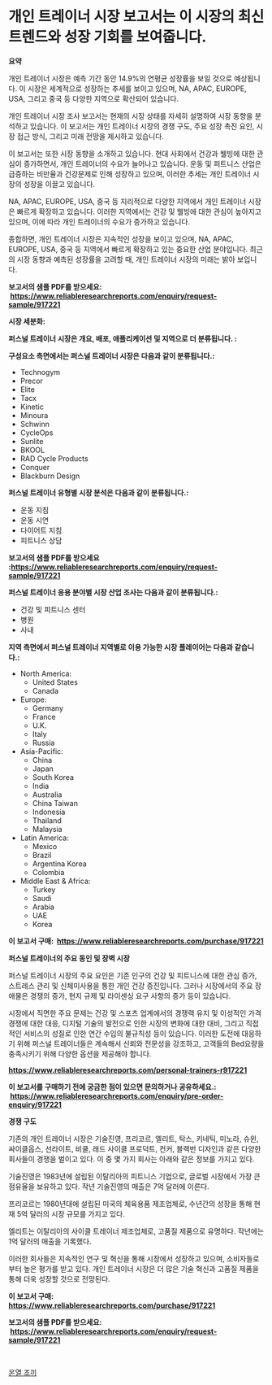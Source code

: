 <p><h1>개인 트레이너 시장 보고서는 이 시장의 최신 트렌드와 성장 기회를 보여줍니다.</h1></p><p><strong>요약</strong></p>
<p><p>개인 트레이너 시장은 예측 기간 동안 14.9%의 연평균 성장률을 보일 것으로 예상됩니다. 이 시장은 세계적으로 성장하는 추세를 보이고 있으며, NA, APAC, EUROPE, USA, 그리고 중국 등 다양한 지역으로 확산되어 있습니다. </p><p>개인 트레이너 시장 조사 보고서는 현재의 시장 상태를 자세히 설명하여 시장 동향을 분석하고 있습니다. 이 보고서는 개인 트레이너 시장의 경쟁 구도, 주요 성장 촉진 요인, 시장 접근 방식, 그리고 미래 전망을 제시하고 있습니다.</p><p>이 보고서는 또한 시장 동향을 소개하고 있습니다. 현대 사회에서 건강과 웰빙에 대한 관심이 증가하면서, 개인 트레이너의 수요가 늘어나고 있습니다. 운동 및 피트니스 산업은 급증하는 비만율과 건강문제로 인해 성장하고 있으며, 이러한 추세는 개인 트레이너 시장의 성장을 이끌고 있습니다.</p><p>NA, APAC, EUROPE, USA, 중국 등 지리적으로 다양한 지역에서 개인 트레이너 시장은 빠르게 확장하고 있습니다. 이러한 지역에서는 건강 및 웰빙에 대한 관심이 높아지고 있으며, 이에 따라 개인 트레이너의 수요가 증가하고 있습니다.</p><p>종합하면, 개인 트레이너 시장은 지속적인 성장을 보이고 있으며, NA, APAC, EUROPE, USA, 중국 등 지역에서 빠르게 확장하고 있는 중요한 산업 분야입니다. 최근의 시장 동향과 예측된 성장률을 고려할 때, 개인 트레이너 시장의 미래는 밝아 보입니다.</p></p>
<p><strong>보고서의 샘플 PDF를 받으세요: &nbsp;<a href="https://www.reliableresearchreports.com/enquiry/request-sample/917221">https://www.reliableresearchreports.com/enquiry/request-sample/917221</a></strong></p>
<p><strong>시장 세분화:</strong></p>
<p><strong> 퍼스널 트레이너 시장은 개요, 배포, 애플리케이션 및 지역으로 더 분류됩니다. :</strong></p>
<p><strong>구성요소 측면에서는 퍼스널 트레이너 시장은 다음과 같이 분류됩니다.:</strong></p>
<p><ul><li>Technogym</li><li>Precor</li><li>Elite</li><li>Tacx</li><li>Kinetic</li><li>Minoura</li><li>Schwinn</li><li>CycleOps</li><li>Sunlite</li><li>BKOOL</li><li>RAD Cycle Products</li><li>Conquer</li><li>Blackburn Design</li></ul></p>
<p><strong> 퍼스널 트레이너 유형별 시장 분석은 다음과 같이 분류됩니다.:</strong></p>
<p><ul><li>운동 지침</li><li>운동 시연</li><li>다이어트 지침</li><li>피트니스 상담</li></ul></p>
<p><strong>보고서의 샘플 PDF를 받으세요 :<a href="https://www.reliableresearchreports.com/enquiry/request-sample/917221">https://www.reliableresearchreports.com/enquiry/request-sample/917221</a></strong></p>
<p><strong> 퍼스널 트레이너 응용 분야별 시장 산업 조사는 다음과 같이 분류됩니다.:</strong></p>
<p><ul><li>건강 및 피트니스 센터</li><li>병원</li><li>사내</li></ul></p>
<p><strong>지역 측면에서 퍼스널 트레이너 지역별로 이용 가능한 시장 플레이어는 다음과 같습니다.:</strong></p>
<p><ul>
    <li>
        North America:
        <ul>
            <li>United States</li>
            <li>Canada</li>
        </ul>
    </li>
    <li>
        Europe:
        <ul>
            <li>Germany</li>
            <li>France</li>
            <li>U.K.</li>
            <li>Italy</li>
            <li>Russia</li>
        </ul>
    </li>
    <li>
        Asia-Pacific:
        <ul>
            <li>China</li>
            <li>Japan</li>
            <li>South Korea</li>
            <li>India</li>
            <li>Australia</li>
            <li>China Taiwan</li>
            <li>Indonesia</li>
            <li>Thailand</li>
            <li>Malaysia</li>
        </ul>
    </li>
    <li>
        Latin America:
        <ul>
            <li>Mexico</li>
            <li>Brazil</li>
            <li>Argentina Korea</li>
            <li>Colombia</li>
        </ul>
    </li>
    <li>
        Middle East & Africa:
        <ul>
            <li>Turkey</li>
            <li>Saudi</li>
            <li>Arabia</li>
            <li>UAE</li>
            <li>Korea</li>
        </ul>
    </li>
    </ul></p>
<p><strong>이 보고서 구매: &nbsp;<a href="https://www.reliableresearchreports.com/purchase/917221">https://www.reliableresearchreports.com/purchase/917221</a></strong></p>
<p><strong>퍼스널 트레이너의 주요 동인 및 장벽 시장</strong></p>
<p><p>퍼스널 트레이너 시장의 주요 요인은 기존 인구의 건강 및 피트니스에 대한 관심 증가, 스트레스 관리 및 신체미사용을 통한 개인 건강 증진입니다. 그러나 시장에서의 주요 장애물은 경쟁의 증가, 현지 규제 및 라이센싱 요구 사항의 증가 등이 있습니다. </p><p>시장에서 직면한 주요 문제는 건강 및 스포츠 업계에서의 경쟁력 유지 및 이성적인 가격 경쟁에 대한 대응, 디지털 기술의 발전으로 인한 시장의 변화에 대한 대비, 그리고 직접적인 서비스의 성질로 인한 연간 수입의 불규칙성 등이 있습니다. 이러한 도전에 대응하기 위해 퍼스널 트레이너들은 계속해서 신뢰와 전문성을 강조하고, 고객들의 Bed요량을 충족시키기 위해 다양한 옵션을 제공해야 합니다.</p></p>
<p><strong><a href="https://www.reliableresearchreports.com/personal-trainers-r917221">https://www.reliableresearchreports.com/personal-trainers-r917221</a></strong></p>
<p><strong>이 보고서를 구매하기 전에 궁금한 점이 있으면 문의하거나 공유하세요.: &nbsp;<a href="https://www.reliableresearchreports.com/enquiry/pre-order-enquiry/917221">https://www.reliableresearchreports.com/enquiry/pre-order-enquiry/917221</a></strong></p>
<p><strong>경쟁 구도</strong></p>
<p><p>기존의 개인 트레이너 시장은 기술진영, 프리코르, 엘리트, 탁스, 키네틱, 미노라, 슈윈, 싸이클옵스, 선라이트, 비쿨, 래드 사이클 프로덕트, 컨커, 블랙번 디자인과 같은 다양한 회사들이 경쟁을 벌이고 있다. 이 중 몇 가지 회사는 아래와 같은 정보를 가지고 있다.</p><p>기술진영은 1983년에 설립된 이탈리아의 피트니스 기업으로, 글로벌 시장에서 가장 큰 점유율을 보유하고 있다. 작년 기술진영의 매출은 7억 달러에 이른다.</p><p>프리코르는 1980년대에 설립된 미국의 체육용품 제조업체로, 수년간의 성장을 통해 현재 5억 달러의 시장 규모를 가지고 있다.</p><p>엘리트는 이탈리아의 사이클 트레이너 제조업체로, 고품질 제품으로 유명하다. 작년에는 1억 달러의 매출을 기록했다.</p><p>이러한 회사들은 지속적인 연구 및 혁신을 통해 시장에서 성장하고 있으며, 소비자들로부터 높은 평가를 받고 있다. 개인 트레이너 시장은 더 많은 기술 혁신과 고품질 제품을 통해 더욱 성장할 것으로 전망된다.</p></p>
<p><strong>이 보고서 구매: &nbsp; <a href="https://www.reliableresearchreports.com/purchase/917221">https://www.reliableresearchreports.com/purchase/917221</a></strong></p>
<p><strong>보고서의 샘플 PDF를 받으세요: &nbsp;<a href="https://www.reliableresearchreports.com/enquiry/request-sample/917221">https://www.reliableresearchreports.com/enquiry/request-sample/917221</a></strong><strong></strong></p>
<p>&nbsp;</p>
<p><p><a href="https://medium.com/@cierrahayes645/%EC%97%B4%EC%9D%B4-%EB%B0%9C%EC%83%9D%EB%90%9C-%EC%A1%B0%EB%81%BC-%EC%8B%9C%EC%9E%A5-2031%EB%85%84%EA%B9%8C%EC%A7%80%EC%9D%98-%ED%8A%B8%EB%A0%8C%EB%93%9C-%EC%98%88%EC%B8%A1-%EB%B0%8F-%EA%B2%BD%EC%9F%81-%EB%B6%84%EC%84%9D-fc0c6b7552f2">온열 조끼</a></p></p>